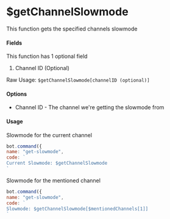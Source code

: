 # $getChannelSlowmode

This function gets the specified channels slowmode

#### Fields

This function has 1 optional field

1. Channel ID (Optional)

Raw Usage: `$getChannelSlowmode[channelID (optional)]`

#### Options

* Channel ID - The channel we're getting the slowmode from

#### Usage

Slowmode for the current channel

```javascript
bot.command({
name: "get-slowmode",
code: `
Current Slowmode: $getChannelSlowmode
`
```

Slowmode for the mentioned channel

```javascript
bot.command({
name: "get-slowmode",
code: `
Slowmode: $getChannelSlowmode[$mentionedChannels[1]]
`
```
